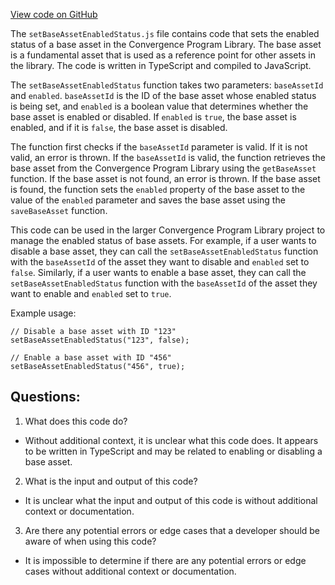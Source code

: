 [View code on GitHub](https://github.com/convergence-rfq/convergence-program-library/rfq/js/generated/instructions/setBaseAssetEnabledStatus.js.map)

The `setBaseAssetEnabledStatus.js` file contains code that sets the enabled status of a base asset in the Convergence Program Library. The base asset is a fundamental asset that is used as a reference point for other assets in the library. The code is written in TypeScript and compiled to JavaScript.

The `setBaseAssetEnabledStatus` function takes two parameters: `baseAssetId` and `enabled`. `baseAssetId` is the ID of the base asset whose enabled status is being set, and `enabled` is a boolean value that determines whether the base asset is enabled or disabled. If `enabled` is `true`, the base asset is enabled, and if it is `false`, the base asset is disabled.

The function first checks if the `baseAssetId` parameter is valid. If it is not valid, an error is thrown. If the `baseAssetId` is valid, the function retrieves the base asset from the Convergence Program Library using the `getBaseAsset` function. If the base asset is not found, an error is thrown. If the base asset is found, the function sets the `enabled` property of the base asset to the value of the `enabled` parameter and saves the base asset using the `saveBaseAsset` function.

This code can be used in the larger Convergence Program Library project to manage the enabled status of base assets. For example, if a user wants to disable a base asset, they can call the `setBaseAssetEnabledStatus` function with the `baseAssetId` of the asset they want to disable and `enabled` set to `false`. Similarly, if a user wants to enable a base asset, they can call the `setBaseAssetEnabledStatus` function with the `baseAssetId` of the asset they want to enable and `enabled` set to `true`.

Example usage:

```
// Disable a base asset with ID "123"
setBaseAssetEnabledStatus("123", false);

// Enable a base asset with ID "456"
setBaseAssetEnabledStatus("456", true);
```
## Questions: 
 1. What does this code do?
- Without additional context, it is unclear what this code does. It appears to be written in TypeScript and may be related to enabling or disabling a base asset.

2. What is the input and output of this code?
- It is unclear what the input and output of this code is without additional context or documentation.

3. Are there any potential errors or edge cases that a developer should be aware of when using this code?
- It is impossible to determine if there are any potential errors or edge cases without additional context or documentation.
